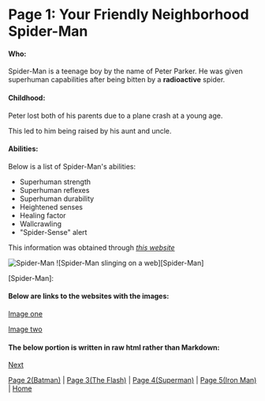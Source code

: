 # Page 1: Your Friendly Neighborhood Spider-Man

#### Who:
Spider-Man is a teenage boy by the name of Peter Parker.
He was given superhuman capabilities after being bitten by a **radioactive** spider.

#### Childhood:
Peter lost both of his parents due to a plane crash at a young age.

This led to him being raised by his aunt and uncle.

#### Abilities:
Below is a list of Spider-Man's abilities:

* Superhuman strength
* Superhuman reflexes
* Superhuman durability
* Heightened senses
* Healing factor
* Wallcrawling
* "Spider-Sense" alert

This information was obtained through [*this website*](https://www.marvel.com/characters/spider-man-peter-parker/in-comics)

![Spider-Man](https://www.writeups.org/wp-content/uploads/Spider-Man-Marvel-Comics-Peter-Parker-Profile.jpg)
![Spider-Man slinging on a web][Spider-Man]

[Spider-Man]: 

#### Below are links to the websites with the images:
[Image one](https://www.writeups.org/spider-man-marvel-comics-peter-parker/)

[Image two](https://cmro.travis-starnes.com/character_details.php?character=61)

#### The below portion is written in raw html rather than Markdown:
<!DOCTYPE html>
<html>
<head>
<script>

function rotate() {
        var display

</script>
</head>
</html>

[Next]()

[Page 2(Batman)]() | 
[Page 3(The Flash)]() | 
[Page 4(Superman)]() | 
[Page 5(Iron Man)]() | 
[Home]()